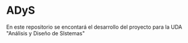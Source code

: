 # ADyS
En este repositorio se encontará el desarrollo del proyecto para la UDA "Análisis y Diseño de SIstemas"
